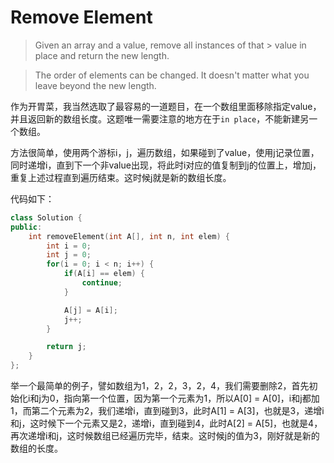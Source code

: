 # Remove Element

> Given an array and a value, remove all instances of that > value in place and return the new length.

> The order of elements can be changed. It doesn't matter what you leave beyond the new length.

作为开胃菜，我当然选取了最容易的一道题目，在一个数组里面移除指定value，并且返回新的数组长度。这题唯一需要注意的地方在于`in place`，不能新建另一个数组。

方法很简单，使用两个游标i，j，遍历数组，如果碰到了value，使用j记录位置，同时递增i，直到下一个非value出现，将此时i对应的值复制到j的位置上，增加j，重复上述过程直到遍历结束。这时候j就是新的数组长度。

代码如下：

```c++
class Solution {
public:
    int removeElement(int A[], int n, int elem) {
        int i = 0;
        int j = 0;
        for(i = 0; i < n; i++) {
            if(A[i] == elem) {
                continue;
            }

            A[j] = A[i];
            j++;
        }

        return j;
    }
};
```

举一个最简单的例子，譬如数组为1，2，2，3，2，4，我们需要删除2，首先初始化i和j为0，指向第一个位置，因为第一个元素为1，所以A[0] = A[0]，i和j都加1，而第二个元素为2，我们递增i，直到碰到3，此时A[1] = A[3]，也就是3，递增i和j，这时候下一个元素又是2，递增i，直到碰到4，此时A[2] = A[5]，也就是4，再次递增i和j，这时候数组已经遍历完毕，结束。这时候j的值为3，刚好就是新的数组的长度。
